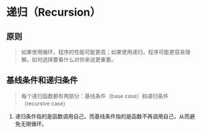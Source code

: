 # 递归（Recursion）

## 原则

> 如果使用循环，程序的性能可能更高；如果使用递归，程序可能更容易理解。如何选择要看什么对你来说更重要。

## 基线条件和递归条件

> 每个递归函数都有两部分：基线条件（base case）和递归条件（recursive case）

1. 递归条件指的是函数调用自己，而基线条件指的是函数不再调用自己，从而避免无限循环。
